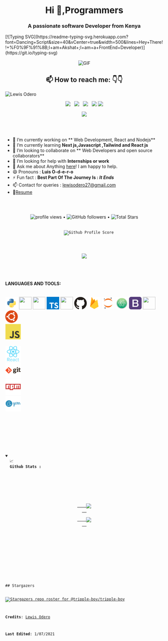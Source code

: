 <h1 align="center">Hi 👋,Programmers</h1>
<h3 align="center">A passionate software Developer from Kenya</h3>
[![Typing SVG](https://readme-typing-svg.herokuapp.com?font=Dancing+Script&size=40&vCenter=true&width=500&lines=Hey+There!!+%F0%9F%91%8B;I+am+Akshat+;I+am+a+FrontEnd+Developer)](https://git.io/typing-svg)
<p align="center">
<img align="center" alt="GIF" src="https://media.giphy.com/media/836HiJc7pgzy8iNXCn/giphy.gif" />
</p>

<h2 align="center"> 📫 How to reach me: 👇👇 </h2>
<p align='center'>
<p align="left"> <img src="https://komarev.com/ghpvc/?username=tripple-boy" alt="Lewis Odero" /> </p>
<p align='center'>
<a href="https://dev.to/odero"><img height="30" src="https://github.com/tripple-boy/tripple-boy/blob/master/icon/dev.png"></a>&nbsp;&nbsp;
<a href="https://twitter.com/_tripple_boy"><img height="30" src="https://github.com/tripple-boy/tripple-boy/blob/master/icon/twitter.png?raw=true"></a>&nbsp;&nbsp;
<a href="https://www.instagram.com/_tripple_boy/"><img height="30" src="https://github.com/tripple-boy/tripple-boy/blob/master/icon/instagram.png?raw=true"></a>&nbsp;&nbsp;
<a href="https://www.buymeacoffee.com/_tripple_boy"><img height="30" src="https://github.com/tripple-boy/tripple-boy/blob/master/icon/by-me-a-coffee.png?raw=true"></a>
<a href="https://www.linkedin.com/in/lewis-odero-5aa1241a2/"><img height="30" src="https://github.com/tripple-boy/tripple-boy/blob/master/icon/linkedin.png?raw=true"></a>
 
</p>
<p align="center">
 <a href="https://www.buymeacoffee.com/_tripple_boy"><img height="30" src="https://github.com/tripple-boy/tripple-boy/blob/master/icon/buy-me-a-coffee.png?raw=true"></a>
</p>

  <br/>

<br />

<p align="center">

- 🔭 I’m currently working on ** Web Development, React and Nodejs**
- 🌱 I’m currently learning **Next js,Javascript ,Tailwind and React js**
- 👯 I’m looking to collaborate on ** Web Developers and open source collaborators**
- 🤔 I’m looking for help with **Internships or work**
- 💬 Ask me about Anything [here](https://github.com/tripple-boy/lewis-0dero-okongo/issues)! I am happy to help.
- 😄 Pronouns : **Luis O-d-e-r-o**
- ⚡ Fun fact : **Best Part Of The Journey Is : *It Ends***
- 📫 Contact for queries : lewisodero27@gmail.com
- 📝[Resume]()
</p>

<br/>
<br/>

<p align="center">
  <img src="https://gpvc.arturio.dev/lewis-0dero-okongo" alt="profile views"> •  
  <img alt="GitHub followers" src="https://img.shields.io/github/followers/tripple-boy?label=Followers&style=social"> •   
  <img src="https://img.shields.io/github/stars/tripple-boy?label=Stars" alt="Total Stars">
</p>
<p align="center">
  <code>
    <img src="https://img.shields.io/badge/dynamic/json?label=Gitwar%20Profile%20Score&style=for-the-badge&color=ee6f57&logo=github&logoColor=white&query=score&url=http%3A%2F%2Fgitwar-jayant.herokuapp.com%2Fapi%2Ftripple-boy" alt="Github Profile Score">
  </code>
</p>

#


<p align="center">
  <a>
    <img align="center" src="https://github-readme-streak-stats.herokuapp.com/?user=tripple-boy&theme=dark&hide_border=true"/>
  </a>
</p>

#

<br/>

**LANGUAGES AND TOOLS:**  
<br/>
<br/>
<code><img height="40" width="40" src="https://raw.githubusercontent.com/github/explore/80688e429a7d4ef2fca1e82350fe8e3517d3494d/topics/python/python.png"></code>
<code><img height="40" width="40" src="https://www.flaticon.com/svg/static/icons/svg/1216/1216733.svg"></code>
<code><img height="40" width="40" src="https://cdn.iconscout.com/icon/free/png-256/css-131-722685.png"></code>
<code><img height="40" width="40" src="https://raw.githubusercontent.com/github/explore/80688e429a7d4ef2fca1e82350fe8e3517d3494d/topics/typescript/typescript.png"></code>
<code><img height="40" width="40" src="https://upload.wikimedia.org/wikipedia/commons/thumb/3/3f/Git_icon.svg/1024px-Git_icon.svg.png"></code>
<code><img height="40" width="40" src="https://raw.githubusercontent.com/github/explore/80688e429a7d4ef2fca1e82350fe8e3517d3494d/topics/github-api/github-api.png"></code>
<code><img height="40" width="40" src="https://raw.githubusercontent.com/github/explore/80688e429a7d4ef2fca1e82350fe8e3517d3494d/topics/firebase/firebase.png"></code>
<code><img height="40" width="40" src="https://raw.githubusercontent.com/github/explore/80688e429a7d4ef2fca1e82350fe8e3517d3494d/topics/jupyter-notebook/jupyter-notebook.png"></code>
<code><img height="40" width="40" src="https://raw.githubusercontent.com/github/explore/80688e429a7d4ef2fca1e82350fe8e3517d3494d/topics/atom/atom.png"></code>
<code><img height="40" width="40" src="https://raw.githubusercontent.com/github/explore/80688e429a7d4ef2fca1e82350fe8e3517d3494d/topics/bootstrap/bootstrap.png"></code>
<code><img height="40" width="40" src="https://encrypted-tbn0.gstatic.com/images?q=tbn:ANd9GcRT1PKsfJXnxOqnTRiIZ8VcdJDYBXD-qZnnpw&usqp=CAU"></code>
<code><code><img height="40" width="40" src="https://raw.githubusercontent.com/github/explore/80688e429a7d4ef2fca1e82350fe8e3517d3494d/topics/ubuntu/ubuntu.png"></code>
<code><img src="https://github.com/devicons/devicon/blob/master/icons/javascript/javascript-original.svg" alt="JavaScript" width="50" height="50"/> </code>
<code><img src="https://github.com/devicons/devicon/blob/master/icons/react/react-original-wordmark.svg" alt="ReactJS" width="50" height="50"/></code>
<code><img src="https://github.com/devicons/devicon/blob/master/icons/git/git-original-wordmark.svg" alt="Git" width="50" height="50"/></code>
<code><img src="https://github.com/devicons/devicon/blob/master/icons/npm/npm-original-wordmark.svg" alt="npm" width="50" height="50"/></code><code> <img src="https://github.com/devicons/devicon/blob/master/icons/yarn/yarn-original-wordmark.svg" alt="yarn" width="50" height="50"/> </code>


<br/>

#

<details open="">
<summary>
  <g-emoji class="g-emoji" alias="chart_with_upwards_trend" fallback-src="https://github.githubassets.com/images/icons/emoji/unicode/1f4c8.png">📈</g-emoji> 
  <strong>Github Stats : </strong>
</summary>
<br>
  
<p align="center">
  <a href="https://github.com/tripple-boy">
    <img align="center" src="https://github-readme-stats.vercel.app/api?username=tripple-boy&show_icons=true&hide_border=true&title_color=94b4a4&amp&icon_color=FFFFFF&amp&text_color=FFFFFF&amp&bg_color=000000&count_private=true&include_all_commits=true"/>
  </a>
  <a href="https://github.com/tripple-boy">
    <img align="center" height="195px" src="https://github-readme-stats.vercel.app/api/top-langs/?username=tripple-boy&text_color=FFFFFF&bg_color=000000&title_color=94b4a4&langs_count=15&layout=compact&hide_border=true" />
  </a>
</p>
</details>
<br>

#



<br>
## Stargazers

[![Stargazers repo roster for @tripple-boy/tripple-boy](https://reporoster.com/stars/tripple-boy/tripple-boy)](https://github.com/tripple-boy/tripple-boy/stargazers)


**Credits**: [Lewis Odero](https://github.com/tripple-boy/)

**Last Edited**: 1/07/2021
</p>

